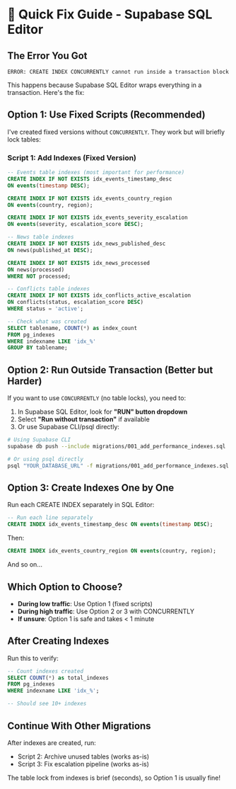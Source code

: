 # 🚀 Quick Fix Guide - Supabase SQL Editor

## The Error You Got

`ERROR: CREATE INDEX CONCURRENTLY cannot run inside a transaction block`

This happens because Supabase SQL Editor wraps everything in a transaction. Here's the fix:

## Option 1: Use Fixed Scripts (Recommended)

I've created fixed versions without `CONCURRENTLY`. They work but will briefly lock tables:

### Script 1: Add Indexes (Fixed Version)

```sql
-- Events table indexes (most important for performance)
CREATE INDEX IF NOT EXISTS idx_events_timestamp_desc 
ON events(timestamp DESC);

CREATE INDEX IF NOT EXISTS idx_events_country_region 
ON events(country, region);

CREATE INDEX IF NOT EXISTS idx_events_severity_escalation 
ON events(severity, escalation_score DESC);

-- News table indexes
CREATE INDEX IF NOT EXISTS idx_news_published_desc 
ON news(published_at DESC);

CREATE INDEX IF NOT EXISTS idx_news_processed 
ON news(processed) 
WHERE NOT processed;

-- Conflicts table indexes
CREATE INDEX IF NOT EXISTS idx_conflicts_active_escalation 
ON conflicts(status, escalation_score DESC) 
WHERE status = 'active';

-- Check what was created
SELECT tablename, COUNT(*) as index_count
FROM pg_indexes
WHERE indexname LIKE 'idx_%'
GROUP BY tablename;
```

## Option 2: Run Outside Transaction (Better but Harder)

If you want to use `CONCURRENTLY` (no table locks), you need to:

1. In Supabase SQL Editor, look for **"RUN" button dropdown**
2. Select **"Run without transaction"** if available
3. Or use Supabase CLI/psql directly:

```bash
# Using Supabase CLI
supabase db push --include migrations/001_add_performance_indexes.sql

# Or using psql directly
psql "YOUR_DATABASE_URL" -f migrations/001_add_performance_indexes.sql
```

## Option 3: Create Indexes One by One

Run each CREATE INDEX separately in SQL Editor:

```sql
-- Run each line separately
CREATE INDEX idx_events_timestamp_desc ON events(timestamp DESC);
```

Then:

```sql
CREATE INDEX idx_events_country_region ON events(country, region);
```

And so on...

## Which Option to Choose?

- **During low traffic**: Use Option 1 (fixed scripts)
- **During high traffic**: Use Option 2 or 3 with CONCURRENTLY
- **If unsure**: Option 1 is safe and takes < 1 minute

## After Creating Indexes

Run this to verify:

```sql
-- Count indexes created
SELECT COUNT(*) as total_indexes
FROM pg_indexes
WHERE indexname LIKE 'idx_%';

-- Should see 10+ indexes
```

## Continue With Other Migrations

After indexes are created, run:
- Script 2: Archive unused tables (works as-is)
- Script 3: Fix escalation pipeline (works as-is)

The table lock from indexes is brief (seconds), so Option 1 is usually fine!